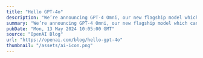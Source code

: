 ```yaml
---
title: "Hello GPT-4o"
description: "We’re announcing GPT-4 Omni, our new flagship model which can reason across audio, vision, and text in real time."
summary: "We’re announcing GPT-4 Omni, our new flagship model which can reason across audio, vision, and text in real time."
pubDate: "Mon, 13 May 2024 10:05:00 GMT"
source: "OpenAI Blog"
url: "https://openai.com/blog/hello-gpt-4o"
thumbnail: "/assets/ai-icon.png"
---
```


